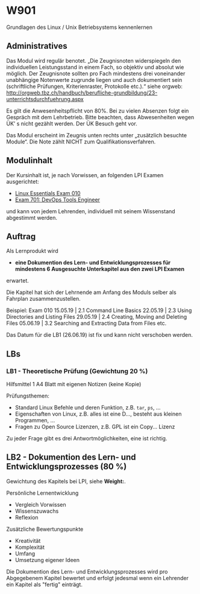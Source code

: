 # W901
Grundlagen des Linux / Unix Betriebsystems kennenlernen

## Administratives

Das Modul wird regulär benotet. „Die Zeugnisnoten widerspiegeln den individuellen Leistungsstand in einem Fach, so objektiv und absolut wie möglich. Der Zeugnisnote sollten pro Fach mindestens drei voneinander unabhängige Notenwerte zugrunde liegen und auch dokumentiert sein (schriftliche Prüfungen, Kriterienraster, Protokolle etc.).“ siehe orgweb: http://orgweb.tbz.ch/handbuch/berufliche-grundbildung/23-unterrichtsdurchfuehrung.aspx

Es gilt die Anwesenheitspflicht von 80%. Bei zu vielen Absenzen folgt ein Gespräch mit dem Lehrbetrieb. Bitte beachten, dass Abwesenheiten wegen ÜK’ s nicht gezählt werden. Der ÜK Besuch geht vor.

Das Modul erscheint im Zeugnis unten rechts unter „zusätzlich besuchte Module“. Die Note zählt NICHT zum Qualifikationsverfahren.

## Modulinhalt

Der Kursinhalt ist, je nach Vorwissen, an folgenden LPI Examen ausgerichtet:

* [Linux Essentials Exam 010](https://www.lpi.org/our-certifications/exam-010-objectives)
* [Exam 701: DevOps Tools Engineer](https://www.lpi.org/our-certifications/exam-701-objectives)

und kann von jedem Lehrenden, individuell mit seinem Wissenstand abgestimmt werden.

## Auftrag

Als Lernprodukt wird

* **eine Dokumention des Lern- und Entwicklungsprozesses für mindestens 6 Ausgesuchte Unterkapitel aus den zwei LPI Examen** 

erwartet. 

Die Kapitel hat sich der Lehrnende am Anfang des Moduls selber als Fahrplan zusammenzustellen.

Beispiel: Exam 010
15.05.19 | 2.1 Command Line Basics 
22.05.19 | 2.3 Using Directories and Listing Files
29.05.19 | 2.4 Creating, Moving and Deleting Files
05.06.19 | 3.2 Searching and Extracting Data from Files
etc.

Das Datum für die LB1 (26.06.19) ist fix und kann nicht verschoben werden.

## LBs

### LB1 - Theoretische Prüfung (Gewichtung 20 %)

Hilfsmittel 1 A4 Blatt mit eigenen Notizen (keine Kopie)

Prüfungsthemen: 
* Standard Linux Befehle und deren Funktion, z.B. `tar`, `ps`, ...
* Eigenschaften von Linux, z.B. alles ist eine D..., besteht aus kleinen Programmen, ...
* Fragen zu Open Source Lizenzen, z.B. GPL ist ein Copy... Lizenz

Zu jeder Frage gibt es drei Antwortmöglichkeiten, eine ist richtig.

## LB2 - Dokumention des Lern- und Entwicklungsprozesses (80 %)

Gewichtung des Kapitels bei LPI, siehe **Weight:**.

Persönliche Lernentwicklung
* Vergleich Vorwissen 
* Wissenszuwachs
* Reflexion

Zusätzliche Bewertungspunkte
* Kreativität
* Komplexität
* Umfang
* Umsetzung eigener Ideen

Die Dokumention des Lern- und Entwicklungsprozesses wird pro Abgegebenem Kapitel bewertet und erfolgt jedesmal wenn ein Lehrender ein Kapitel als "fertig" einträgt.

